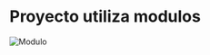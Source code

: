<!-- classes: prueba-a-intro -->

# Proyecto utiliza modulos

![Modulo][module]

[module]: http://localhost:5000/images/alt-project.png
